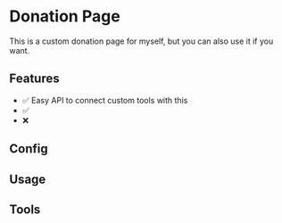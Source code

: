 # Donation Page

This is a custom donation page for myself, but you can also use it if you want.

## Features

- ✅ Easy API to connect custom tools with this
- ✅ 
- ❌

## Config



## Usage



## Tools